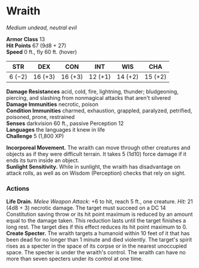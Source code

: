 # Wraith 
_Medium undead, neutral evil_

**Armor Class** 13    
**Hit Points** 67 (9d8 + 27)    
**Speed** 0 ft., fly 60 ft. (hover) 

| STR     | DEX     | CON     | INT     | WIS     | CHA     |
|---------|---------|---------|---------|---------|---------|
| 6 (−2)  | 16 (+3) | 16 (+3) | 12 (+1) | 14 (+2) | 15 (+2) |

**Damage Resistances** acid, cold, fire, lightning, thunder; bludgeoning, piercing, and slashing from nonmagical attacks that aren't silvered    
**Damage Immunities** necrotic, poison    
**Condition Immunities** charmed, exhaustion, grappled, paralyzed, petrified, poisoned, prone, restrained    
**Senses** darkvision 60 ft., passive Perception 12    
**Languages** the languages it knew in life    
**Challenge** 5 (1,800 XP) 

**Incorporeal Movement.** The wraith can move through other creatures and objects as if they were difficult terrain. It takes 5 (1d10) force damage if it ends its turn inside an object.    
**Sunlight Sensitivity.** While in sunlight, the wraith has disadvantage on attack rolls, as well as on Wisdom (Perception) checks that rely on sight. 

### Actions 
**Life Drain.** _Melee Weapon Attack:_ +6 to hit, reach 5 ft., one creature. _Hit:_ 21 (4d8 + 3) necrotic damage. The target must succeed on a DC 14 Constitution saving throw or its hit point maximum is reduced by an amount equal to the damage taken. This reduction lasts until the target finishes a long rest. The target dies if this effect reduces its hit point maximum to 0.    
**Create Specter.** The wraith targets a humanoid within 10 feet of it that has been dead for no longer than 1 minute and died violently. The target's spirit rises as a specter in the space of its corpse or in the nearest unoccupied space. The specter is under the wraith's control. The wraith can have no more than seven specters under its control at one time.
